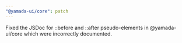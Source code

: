 ```yaml
---
"@yamada-ui/core": patch
---
```


Fixed the JSDoc for ::before and ::after pseudo-elements in @yamada-ui/core which were incorrectly documented.

